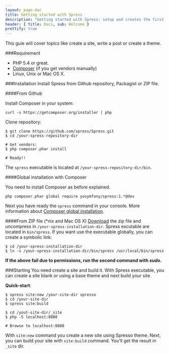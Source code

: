 ```yaml
---
layout: page-doc
title: Getting started with Spress
description: "Getting started with Spress: setup and creates the first site"
header: { title: Docs, sub: Welcome }
prettify: true
---
```

This guie will cover topics like create a site, write a post or create a theme.

###Requirement
* PHP 5.4 or great.
* [Composer](http://getcomposer.org/) (if you get vendors manually)
* Linux, Unix or Mac OS X.

###Installation
Install Spress from Github repository, Packagist or ZIP file.

####From Github

Install Composer in your system:

```
curl -s https://getcomposer.org/installer | php
```

Clone repository:

```
$ git clone https://github.com/spress/Spress.git
$ cd /your-spress-repository-dir

# Get vendors:
$ php composer.phar install

# Ready!!
```

The `spress` executable is located at `/your-spress-repository-dir/bin`.

####Global installation with Composer

You need to install Composer as before explained. 

```
php composer.phar global require yosymfony/spress:1.*@dev
```

Next you have ready the `spress` command in your console. More information about
[Composer global installation](https://getcomposer.org/doc/03-cli.md#global).

####From ZIP file (*nix and Mac OS X)
[Download](/download) the zip file and uncompress in `/your-spress-installation-dir`.
Spress excutable are located in `bin/spress`. If you want use the executable 
globally, you can create a symbolic link:

```
$ cd /your-spress-installation-dir
$ ln -s /your-spress-installation-dir/bin/spress /usr/local/bin/spress
```

**If the above fail due to permissions, run the second command with *sudo*.**

###Starting
You need create a site and build it. With Spress executable, you can create a 
site blank or using a base theme and next build your site. 

**Quick-start**:

```
$ spress site:new /your-site-dir spresso
$ cd /your-site-dir
$ spress site:build

$ cd /yout-site-dir/_site
$ php -S localhost:8080

# Browse to localhost:8080
```

With `site:new` command you create a new site using Spresso theme. Next,
you can build your site with `site:build` command. You'll get the result in 
`_site` dir.
